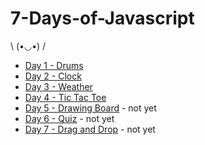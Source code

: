 # 7-Days-of-Javascript
 \ (•◡•) /

- [Day 1 - Drums](./Drums)
- [Day 2 - Clock](./Clock)
- [Day 3 - Weather](./Weather)
- [Day 4 - Tic Tac Toe](./TicTacToe)
- [Day 5 - Drawing Board](./DrawingBoard) - not yet
- [Day 6 - Quiz](./Quiz) - not yet
- [Day 7 - Drag and Drop](./DragAndDrop) - not yet
